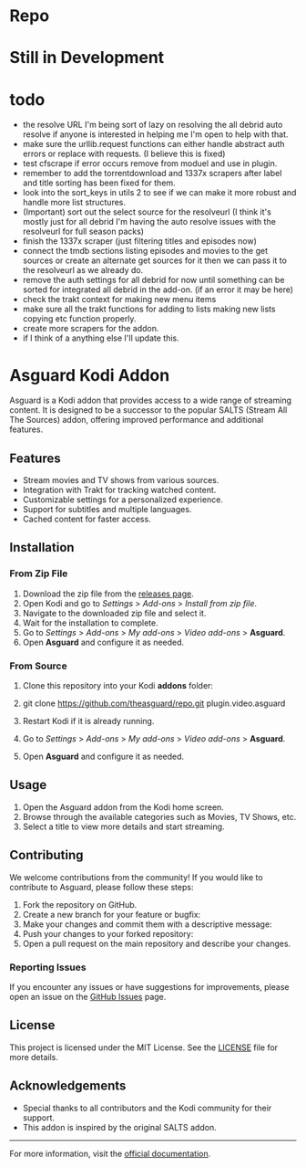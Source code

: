 # Repo

# Still in Development

# todo 
- the resolve URL I'm being sort of lazy on resolving the all debrid auto resolve if anyone is interested in helping me I'm open to help with that. 
- make sure the urllib.request functions can either handle abstract auth errors or replace with requests. (I believe this is fixed)
- test cfscrape if error occurs remove from moduel and use in plugin.
- remember to add the torrentdownload and 1337x scrapers after label and title sorting has been fixed for them.
- look into the sort_keys in utils 2 to see if we can make it more robust and handle more list structures.
- (Important) sort out the select source for the resolveurl (I think it's mostly just for all debrid I'm having the auto resolve issues with the resolveurl for full season packs)
- finish the 1337x scraper (just filtering titles and episodes now)
- connect the tmdb sections listing episodes and movies to the get sources or create an alternate get sources for it then we can pass it to the resolveurl as we already do. 
- remove the auth settings for all debrid for now until something can be sorted for integrated all debrid in the add-on. (if an error it may be here)
- check the trakt context for making new menu items
- make sure all the trakt functions for adding to lists making new lists copying etc function properly.
- create more scrapers for the addon.
- if I think of a anything else I'll update this. 

# Asguard Kodi Addon
Asguard is a Kodi addon that provides access to a wide range of streaming content. It is designed to be a successor to the popular SALTS (Stream All The Sources) addon, offering improved performance and additional features.

## Features

- Stream movies and TV shows from various sources.
- Integration with Trakt for tracking watched content.
- Customizable settings for a personalized experience.
- Support for subtitles and multiple languages.
- Cached content for faster access.

## Installation

### From Zip File

1. Download the zip file from the [releases page]([https://github.com/Repo/theasguard/releases](https://github.com/theasguard/Repo)).
2. Open Kodi and go to _Settings_ > _Add-ons_ > _Install from zip file_.
3. Navigate to the downloaded zip file and select it.
4. Wait for the installation to complete.
5. Go to _Settings_ > _Add-ons_ > _My add-ons_ > _Video add-ons_ > **Asguard**.
6. Open **Asguard** and configure it as needed.

### From Source

1. Clone this repository into your Kodi **addons** folder:
2. git clone https://github.com/theasguard/repo.git plugin.video.asguard

2. Restart Kodi if it is already running.
3. Go to _Settings_ > _Add-ons_ > _My add-ons_ > _Video add-ons_ > **Asguard**.
4. Open **Asguard** and configure it as needed.

## Usage

1. Open the Asguard addon from the Kodi home screen.
2. Browse through the available categories such as Movies, TV Shows, etc.
3. Select a title to view more details and start streaming.

## Contributing

We welcome contributions from the community! If you would like to contribute to Asguard, please follow these steps:

1. Fork the repository on GitHub.
2. Create a new branch for your feature or bugfix:
3. Make your changes and commit them with a descriptive message:
4.  Push your changes to your forked repository:
5. Open a pull request on the main repository and describe your changes.

### Reporting Issues

If you encounter any issues or have suggestions for improvements, please open an issue on the [GitHub Issues](https://github.com/theasguard/repo/issues) page.

## License

This project is licensed under the MIT License. See the [LICENSE](LICENSE) file for more details.

## Acknowledgements

- Special thanks to all contributors and the Kodi community for their support.
- This addon is inspired by the original SALTS addon.

---

For more information, visit the [official documentation](https://github.com/theasguard/Repo/wiki).

